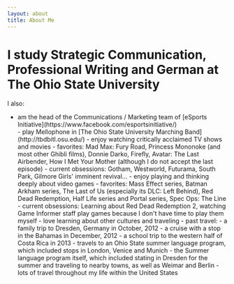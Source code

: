 ```yaml
---
layout: about
title: About Me
---
```


# I study Strategic Communication, Professional Writing and German at The Ohio State University

I also:
<ul>
  <li>am the head of the Communications / Marketing team of [eSports Initiative](https://www.facebook.com/esportsinitiative/)</li>
  - play Mellophone in [The Ohio State University Marching Band](http://tbdbitl.osu.edu/)
  - enjoy watching critically acclaimed TV shows and movies
    - favorites: Mad Max: Fury Road, Princess Mononoke (and most other Ghibli films), Donnie Darko, Firefly, Avatar: The Last Airbender, How I Met Your Mother (although I do not accept the last episode)
    - current obsessions: Gotham, Westworld, Futurama, South Park, Gilmore Girls' imminent revival...
  - enjoy playing and thinking deeply about video games
    - favorites: Mass Effect series, Batman Arkham series, The Last of Us (especially its DLC: Left Behind), Red Dead Redemption, Half Life series and Portal series, Spec Ops: The Line
    - current obsessions: Learning about Red Dead Redemption 2, watching Game Informer staff play games because I don't have time to play them myself
  - love learning about other cultures and traveling
    - past travel:
        - a family trip to Dresden, Germany in October, 2012
        - a cruise with a stop in the Bahamas in December, 2012
        - a school trip to the western half of Costa Rica in 2013
        - travels to an Ohio State summer language program, which included stops in London, Venice and Munich
        - the Summer language program itself, which included stating in Dresden for the summer and traveling to nearby towns, as well as Weimar and Berlin
        - lots of travel throughout my life within the United States
